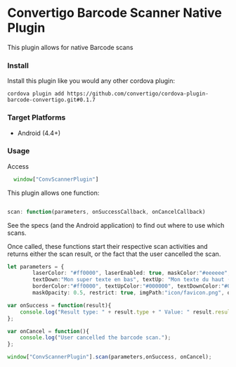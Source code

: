 # Convertigo Barcode Scanner Native Plugin #

This plugin allows for native Barcode scans 

### Install ###
Install this plugin like you would any other cordova plugin:
```shell
cordova plugin add https://github.com/convertigo/cordova-plugin-barcode-convertigo.git#0.1.7
```
### Target Platforms ###
* Android (4.4+)

### Usage ###
Access
```typescript
  window["ConvScannerPlugin"]
```

This plugin allows one function:
```typescript

scan: function(parameters, onSuccessCallback, onCancelCallback)

```
See the specs (and the Android application) to find out where to use which scans. 

Once called, these functions start their respective scan activities and returns either the scan result, or the fact that the user cancelled the scan.


```typescript
let parameters = {
        laserColor: "#ff0000", laserEnabled: true, maskColor:"#eeeeee",
        textDown:"Mon super texte en bas", textUp: "Mon texte du haut (il est extraordinaire)",
        borderColor:"#ff0000", textUpColor:"#000000", textDownColor:"#000000", squareEnabled: true,
        maskOpacity: 0.5, restrict: true, imgPath:"icon/favicon.png", onlyScan: true, onlyKeyboard:false};

var onSuccess = function(result){
    console.log("Result type: " + result.type + " Value: " result.result); 
};

var onCancel = function(){
    console.log("User cancelled the barcode scan."); 
};

window["ConvScannerPlugin"].scan(parameters,onSuccess, onCancel);
```
